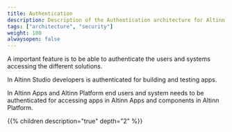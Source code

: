 ```yaml
---
title: Authentication
description: Description of the Authentication architecture for Altinn Studio, Altinn Apps and Altinn platform
tags: ["architecture", "security"]
weight: 100
alwaysopen: false
---
```


A important feature is to be able to authenticate the users and systems accessing the different solutions. 

In Altinn Studio developers is authenticated for building and testing apps. 

In Altinn Apps and Altinn Platform end users and system needs to be authenticated for accessing apps in Altinn Apps and components in Altinn Platform. 

{{% children description="true" depth="2" %}}
